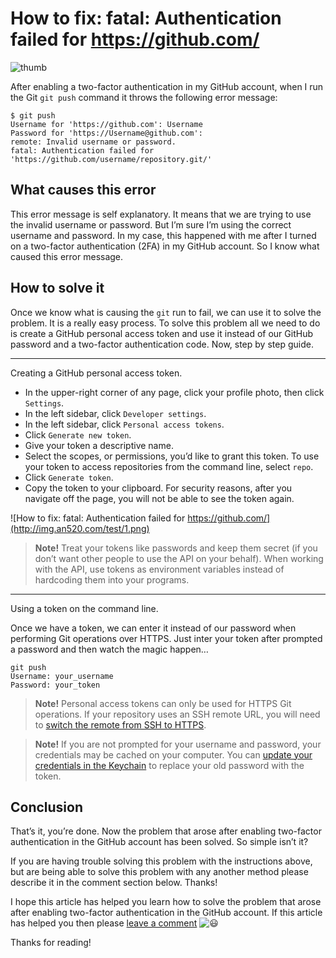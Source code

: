 # How to fix: fatal: Authentication failed for https://github.com/



![thumb](http://img.an520.com/test/error.png)

After enabling a two-factor authentication in my GitHub account, when I run the Git `git push` command it throws the following error message:

```
$ git push
Username for 'https://github.com': Username
Password for 'https://Username@github.com':
remote: Invalid username or password.
fatal: Authentication failed for 'https://github.com/username/repository.git/'
```

## What causes this error

This error message is self explanatory. It means that we are trying to use the invalid username or password. But I’m sure I’m using the correct username and password. In my case, this happened with me after I turned on a two-factor authentication (2FA) in my GitHub account. So I know what caused this error message.

## How to solve it

Once we know what is causing the `git` run to fail, we can use it to solve the problem. It is a really easy process. To solve this problem all we need to do is create a GitHub personal access token and use it instead of our GitHub password and a two-factor authentication code. Now, step by step guide.

------

Creating a GitHub personal access token.

- In the upper-right corner of any page, click your profile photo, then click `Settings`.
- In the left sidebar, click `Developer settings`.
- In the left sidebar, click `Personal access tokens`.
- Click `Generate new token`.
- Give your token a descriptive name.
- Select the scopes, or permissions, you’d like to grant this token. To use your token to access repositories from the command line, select `repo`.
- Click `Generate token`.
- Copy the token to your clipboard. For security reasons, after you navigate off the page, you will not be able to see the token again.

![How to fix: fatal: Authentication failed for https://github.com/](http://img.an520.com/test/1.png)

> **Note!** Treat your tokens like passwords and keep them secret (if you don’t want other people to use the API on your behalf). When working with the API, use tokens as environment variables instead of hardcoding them into your programs.

------

Using a token on the command line.

Once we have a token, we can enter it instead of our password when performing Git operations over HTTPS. Just inter your token after prompted a password and then watch the magic happen…

```
git push
Username: your_username
Password: your_token
```

> **Note!** Personal access tokens can only be used for HTTPS Git operations. If your repository uses an SSH remote URL, you will need to [switch the remote from SSH to HTTPS](https://help.github.com/articles/changing-a-remote-s-url/#switching-remote-urls-from-ssh-to-https).

> **Note!** If you are not prompted for your username and password, your credentials may be cached on your computer. You can [update your credentials in the Keychain](https://help.github.com/articles/updating-credentials-from-the-osx-keychain) to replace your old password with the token.

## Conclusion

That’s it, you’re done. Now the problem that arose after enabling two-factor authentication in the GitHub account has been solved. So simple isn’t it?

If you are having trouble solving this problem with the instructions above, but are being able to solve this problem with any another method please describe it in the comment section below. Thanks!

I hope this article has helped you learn how to solve the problem that arose after enabling two-factor authentication in the GitHub account. If this article has helped you then please [leave a comment](https://www.mycyberuniverse.com/how-fix-fatal-authentication-failed-for-https-github-com.html#comments) ![:smiley:](http://img.an520.com/test/1f603.png)

Thanks for reading!